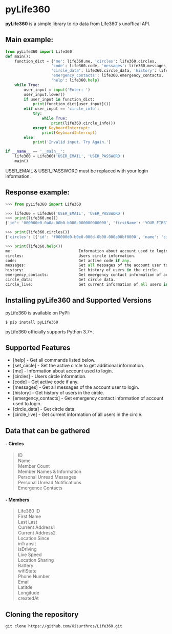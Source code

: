 # pyLife360

**pyLife360** is a simple library to rip data from Life360's unoffical API.

## Main example:
```python
from pyLife360 import Life360
def main():
    function_dict = {'me': life360.me, 'circles': life360.circles,
                    'code': life360.code, 'messages': life360.messages,
                    'circle_data': life360.circle_data, 'history': life360.history,
                    'emergency_contacts': life360.emergency_contacts, 'set_circle': life360.set_circle, 
                    'help': life360.help}
    while True:
        user_input = input('Enter: ')
        user_input.lower()
        if user_input in function_dict:
            print(function_dict[user_input]())
        elif user_input == 'circle_info':
            try: 
                while True:
                    print(life360.circle_info())
            except KeyboardInterrupt:
                print(KeyboardInterrupt)
        else:
            print('Invalid input. Try Again.')

if __name__ == '__main__':
    life360 = Life360('USER_EMAIL', 'USER_PASSWORD')
    main()
```
USER_EMAIL & USER_PASSWORD must be replaced with your login information.

## Response example:
```python
>>> from pyLife360 import Life360

>>> life360 = Life360('USER_EMAIL', 'USER_PASSWORD')
>>> print(life360.me())
{'id': '000000e0-0a0a-00b0-b000-000000000000', 'firstName': 'YOUR_FIRST_NAME', 'lastName': 'YOUR_LAST_NAME', 'loginEmail': 'exmaple@email.com', 'loginPhone': '+10000000000', 'avatar': 'https://www.life360.com/img/user_images/000000e0-0a0a-00b0-b000-000000000000/00b00e00-0caa-0000-0000-000d0ea0000b.jpg?fd=2', 'locale': 'en_US', 'language': 'en', 'created': '2022-01-01 12:00:00', 'avatarAuthor': None, 'settings': {'map': {'police': '0', 'fire': '0', 'hospital': '0', 'sexOffenders': '0', 'crime': '0', 'crimeDuration': 'a', 'family': '0', 'advisor': '0', 'placeRadius': '0', 'memberRadius': '0'}, 'alerts': {'crime': '0', 'sound': '0'}, 'zendrive': None, 'locale': 'en_US', 'unitOfMeasure': 'i', 'dateFormat': 'mdy12', 'timeZone': 'America/Chicago'}, 'communications': [{'channel': 'Voice', 'value': '+10000000000', 'type': 'Home'}, {'channel': 'Email', 'value': 'exmaple@email.com', 'type': None}], 'cobranding': []}

>>> print(life360.circles())
{'circles': [{'id': 'f00000d0-b0e0-000d-0b00-000a00bf0000', 'name': 'circle0', 'color': '7f26c2', 'type': 'basic', 'createdAt': '1652100000', 'memberCount': '0', 'unreadMessages': '0', 'unreadNotifications': '0', 'features': {'ownerId': None, 'skuId': None, 'premium': '0', 'locationUpdatesLeft': 0, 'priceMonth': '0', 'priceYear': '0', 'skuTier': None}}, {'id': 'f11111d1-b1e1-111d-1b11-111a11bf1111', 'name': 'circle1', 'color': '7f26c2', 'type': 'basic', 'createdAt': '1652100000', 'memberCount': '0', 'unreadMessages': '0', 'unreadNotifications': '0', 'features': {'ownerId': None, 'skuId': None, 'premium': '0', 'locationUpdatesLeft': 0, 'priceMonth': '0', 'priceYear': '0', 'skuTier': None}}]}

>>> print(life360.help())
me:                             Information about account used to login.
circles:                        Users circle information.
code:                           Get active code if any.
messages:                       Get all messages of the account user to login.
history:                        Get history of users in the circle.
emergency_contacts:             Get emergency contact information of account used to login.
circle_data:                    Get circle data.
circle_live:                    Get current information of all users in the circle.
```

## Installing pyLife360 and Supported Versions

pyLife360 is available on PyPI:

```console
$ pip install pyLife360
```

pyLife360 officially supports Python 3.7+.

## Supported Features
- [help] - Get all commands listed below.
- [set_circle] - Set the active circle to get additional information.
- [me] - Information about account used to login.
- [circles] - Users circle information.
- [code] - Get active code if any.
- [messages] - Get all messages of the account user to login.
- [history] - Get history of users in the circle.
- [emergency_contacts] - Get emergency contact information of account used to login.
- [circle_data] - Get circle data.
- [circle_live] - Get current information of all users in the circle.

## Data that can be gathered
#### - Circles
> ID\
> Name\
> Member Count\
> Member Names & Information\
> Personal Unread Messages\
> Personal Unread Notifications\
> Emergence Contacts

#### - Members
> Life360 ID\
> First Name\
> Last Last\
> Current Address1\
> Current Address2\
> Location Since\
> inTransit\
> isDriving\
> Live Speed\
> Location Sharing\
> Battery\
> wifiState\
> Phone Number\
> Email\
> Latitde\
> Longitude\
> createdAt

## Cloning the repository
```shell
git clone https://github.com/Xisurthros/Life360.git
```